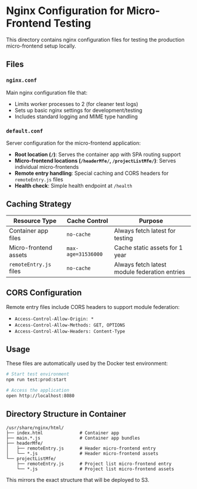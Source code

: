 # Nginx Configuration for Micro-Frontend Testing

This directory contains nginx configuration files for testing the production micro-frontend setup locally.

## Files

### `nginx.conf`
Main nginx configuration file that:
- Limits worker processes to 2 (for cleaner test logs)
- Sets up basic nginx settings for development/testing
- Includes standard logging and MIME type handling

### `default.conf`
Server configuration for the micro-frontend application:
- **Root location (`/`)**: Serves the container app with SPA routing support
- **Micro-frontend locations (`/headerMfe/`, `/projectListMfe/`)**: Serves individual micro-frontends
- **Remote entry handling**: Special caching and CORS headers for `remoteEntry.js` files
- **Health check**: Simple health endpoint at `/health`

## Caching Strategy

| Resource Type | Cache Control | Purpose |
|---------------|---------------|---------|
| Container app files | `no-cache` | Always fetch latest for testing |
| Micro-frontend assets | `max-age=31536000` | Cache static assets for 1 year |
| `remoteEntry.js` files | `no-cache` | Always fetch latest module federation entries |

## CORS Configuration

Remote entry files include CORS headers to support module federation:
- `Access-Control-Allow-Origin: *`
- `Access-Control-Allow-Methods: GET, OPTIONS`
- `Access-Control-Allow-Headers: Content-Type`

## Usage

These files are automatically used by the Docker test environment:

```bash
# Start test environment
npm run test:prod:start

# Access the application
open http://localhost:8080
```

## Directory Structure in Container

```
/usr/share/nginx/html/
├── index.html              # Container app
├── main.*.js               # Container app bundles
├── headerMfe/
│   ├── remoteEntry.js      # Header micro-frontend entry
│   └── *.js                # Header micro-frontend assets
└── projectListMfe/
    ├── remoteEntry.js      # Project list micro-frontend entry
    └── *.js                # Project list micro-frontend assets
```

This mirrors the exact structure that will be deployed to S3.
